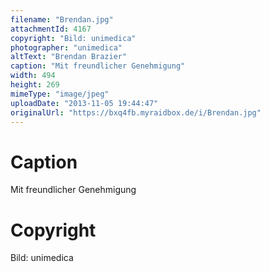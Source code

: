 ```yaml
---
filename: "Brendan.jpg"
attachmentId: 4167
copyright: "Bild: unimedica"
photographer: "unimedica"
altText: "Brendan Brazier"
caption: "Mit freundlicher Genehmigung"
width: 494
height: 269
mimeType: "image/jpeg"
uploadDate: "2013-11-05 19:44:47"
originalUrl: "https://bxq4fb.myraidbox.de/i/Brendan.jpg"
---
```


# Caption

Mit freundlicher Genehmigung

# Copyright

Bild: unimedica
